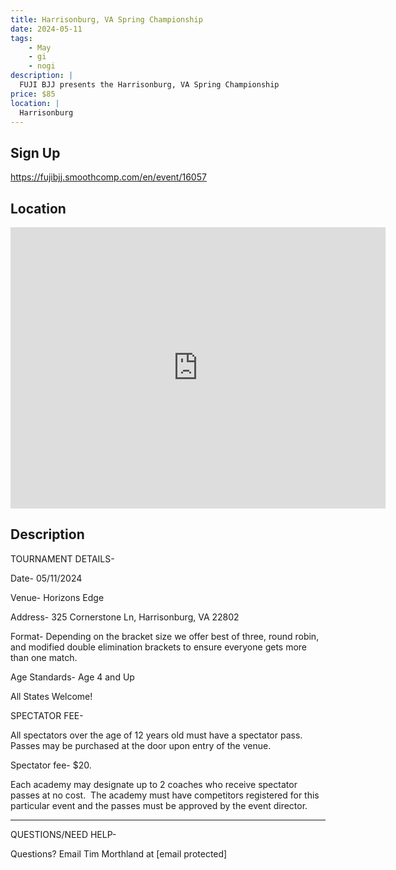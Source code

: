 ```yaml
---
title: Harrisonburg, VA Spring Championship
date: 2024-05-11
tags:
    - May
    - gi 
    - nogi 
description: |
  FUJI BJJ presents the Harrisonburg, VA Spring Championship
price: $85
location: |
  Harrisonburg
---
```

## Sign Up
https://fujibjj.smoothcomp.com/en/event/16057

## Location
<iframe src="https://www.google.com/maps/embed?pb=!1m18!1m12!1m3!1d12345.6789!2d-78.8182883!3d38.4727318!2m3!1f0!2f0!3f0!3m2!1i1024!2i768!4f13.1!3m3!1m2!1s0x0%3A0x0!2z38.4727318!5e0!3m2!1sen!2sus!4v1234567890" width="600" height="450" style="border:0;" allowfullscreen="" loading="lazy"></iframe>

## Description
TOURNAMENT DETAILS- 


Date- 05/11/2024


Venue- Horizons Edge


Address- 325 Cornerstone Ln, Harrisonburg, VA 22802


Format- Depending on the bracket size we offer best of three, round robin, and modified double elimination brackets to ensure everyone gets more than one match.


Age Standards- Age 4 and Up


All States Welcome!


SPECTATOR FEE-


All spectators over the age of 12 years old must have a spectator pass.  Passes may be purchased at the door upon entry of the venue.



Spectator fee- $20.



Each academy may designate up to 2 coaches who receive spectator passes at no cost.  The academy must have competitors registered for this particular event and the passes must be approved by the event director.


_______________________________________________________________________________


QUESTIONS/NEED HELP-


Questions? Email Tim Morthland at [email protected]